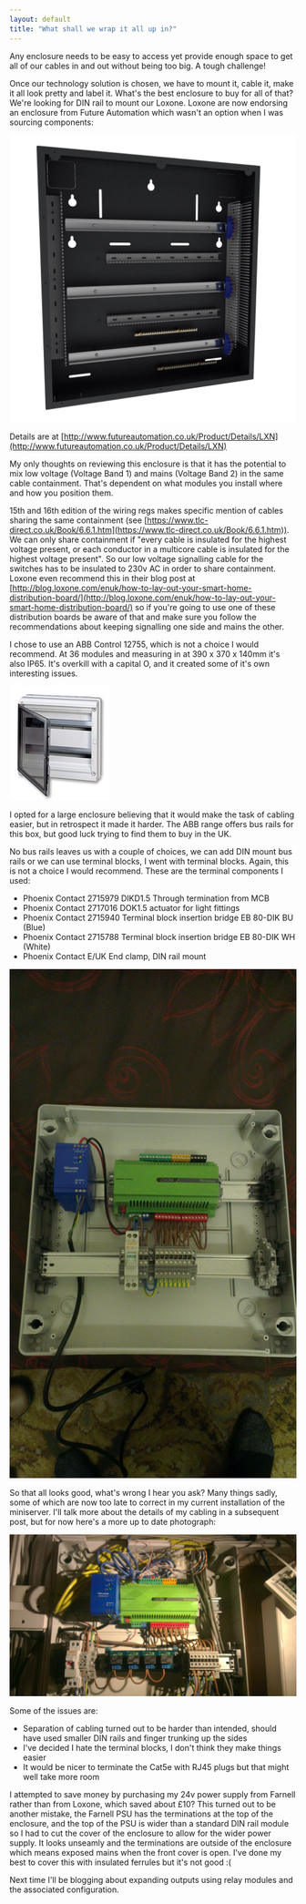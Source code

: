 ```yaml
---
layout: default
title: "What shall we wrap it all up in?"
---
```

Any enclosure needs to be easy to access yet provide enough space to get all of our cables in and out without being too big. A tough challenge!

Once our technology solution is chosen, we have to mount it, cable it, make it all look pretty and label it. What's the best enclosure to buy for all of that? We're looking for DIN rail to mount our Loxone. Loxone are now endorsing an enclosure from Future Automation which wasn't an option when I was sourcing components:

![LNX DIN rail enclosure](/assets/2015-06-04/lnx-enclosure.jpg)

Details are at [http://www.futureautomation.co.uk/Product/Details/LXN](http://www.futureautomation.co.uk/Product/Details/LXN)

My only thoughts on reviewing this enclosure is that it has the potential to mix low voltage (Voltage Band 1) and mains (Voltage Band 2) in the same cable containment. That's dependent on what modules you install where and how you position them.

15th and 16th edition of the wiring regs makes specific mention of cables sharing the same containment (see [https://www.tlc-direct.co.uk/Book/6.6.1.htm](https://www.tlc-direct.co.uk/Book/6.6.1.htm)). We can only share containment if "every cable is insulated for the highest voltage present, or each conductor in a multicore cable is insulated for the highest voltage present". So our low voltage signalling cable for the switches has to be insulated to 230v AC in order to share containment. Loxone even recommend this in their blog post at [http://blog.loxone.com/enuk/how-to-lay-out-your-smart-home-distribution-board/](http://blog.loxone.com/enuk/how-to-lay-out-your-smart-home-distribution-board/) so if you're going to use one of these distribution boards be aware of that and make sure you follow the recommendations about keeping signalling one side and mains the other.

I chose to use an ABB Control 12755, which is not a choice I would recommend. At 36 modules and measuring in at 390 x 370 x 140mm it's also IP65. It's overkill with a capital O, and it created some of it's own interesting issues.

![ABB Control 12755 DIN rail enclosure](/assets/2015-06-04/abb-enclosure.jpg)

I opted for a large enclosure believing that it would make the task of cabling easier, but in retrospect it made it harder. The ABB range offers bus rails for this box, but good luck trying to find them to buy in the UK.

No bus rails leaves us with a couple of choices, we can add DIN mount bus rails or we can use terminal blocks, I went with terminal blocks. Again, this is not a choice I would recommend. These are the terminal components I used:

* Phoenix Contact 2715979 DIKD1.5 Through termination from MCB
* Phoenix Contact 2717016 DOK1.5 actuator for light fittings
* Phoenix Contact 2715940 Terminal block insertion bridge EB 80-DIK BU (Blue)
* Phoenix Contact 2715788 Terminal block insertion bridge EB 80-DIK WH (White)
* Phoenix Contact E/UK End clamp, DIN rail mount

![Miniserver in ABB enclosure prepared for installation](/assets/2015-06-04/miniserver-prep.jpg)

So that all looks good, what's wrong I hear you ask? Many things sadly, some of which are now too late to correct in my current installation of the miniserver. I'll talk more about the details of my cabling in a subsequent post, but for now here's a more up to date photograph:

![Miniserver in ABB enclosure installed on wall](/assets/2015-06-04/miniserver-install.jpg)

Some of the issues are:

* Separation of cabling turned out to be harder than intended, should have used smaller DIN rails and finger trunking up the sides
* I've decided I hate the terminal blocks, I don't think they make things easier
* It would be nicer to terminate the Cat5e with RJ45 plugs but that might well take more room

I attempted to save money by purchasing my 24v power supply from Farnell rather than from Loxone, which saved about £10? This turned out to be another mistake, the Farnell PSU has the terminations at the top of the enclosure, and the top of the PSU is wider than a standard DIN rail module so I had to cut the cover of the enclosure to allow for the wider power supply. It looks unseamly and the terminations are outside of the enclosure which means exposed mains when the front cover is open. I've done my best to cover this with insulated ferrules but it's not good :(

Next time I'll be blogging about expanding outputs using relay modules and the associated configuration.

